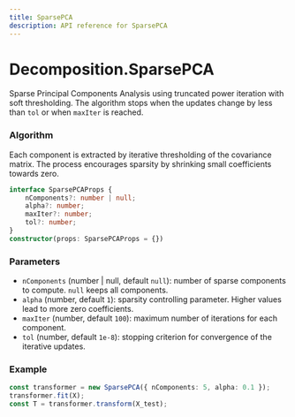 ```yaml
---
title: SparsePCA
description: API reference for SparsePCA
---
```


# Decomposition.SparsePCA

Sparse Principal Components Analysis using truncated power iteration with soft thresholding. The algorithm stops when the updates change by less than `tol` or when `maxIter` is reached.

### Algorithm
Each component is extracted by iterative thresholding of the covariance matrix.
The process encourages sparsity by shrinking small coefficients towards zero.

```ts
interface SparsePCAProps {
    nComponents?: number | null;
    alpha?: number;
    maxIter?: number;
    tol?: number;
}
constructor(props: SparsePCAProps = {})
```

### Parameters
- `nComponents` (number | null, default `null`): number of sparse components to compute. `null` keeps all components.
- `alpha` (number, default `1`): sparsity controlling parameter. Higher values lead to more zero coefficients.
- `maxIter` (number, default `100`): maximum number of iterations for each component.
- `tol` (number, default `1e-8`): stopping criterion for convergence of the iterative updates.

### Example
```ts
const transformer = new SparsePCA({ nComponents: 5, alpha: 0.1 });
transformer.fit(X);
const T = transformer.transform(X_test);
```

